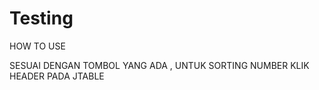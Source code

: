 # Testing
HOW TO USE

SESUAI DENGAN TOMBOL YANG ADA , 
UNTUK SORTING NUMBER KLIK HEADER PADA JTABLE
